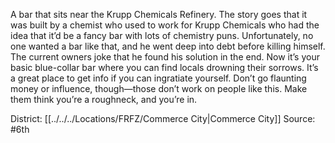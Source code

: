 A bar that sits near the Krupp Chemicals Refinery. The story goes that it was built by a chemist who used to work for Krupp Chemicals who had the idea that it’d be a fancy bar with lots of chemistry puns. Unfortunately, no one wanted a bar like that, and he went deep into debt before killing himself. The current owners joke that he found his solution in the end. Now it’s your basic blue-collar bar where you can find locals drowning their sorrows. It’s a great place to get info if you can ingratiate yourself. Don’t go flaunting money or influence, though—those don’t work on people like this. Make them think you’re a roughneck, and you’re in.

District: [[../../../Locations/FRFZ/Commerce City|Commerce City]]
Source: #6th